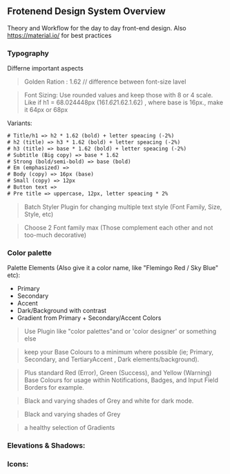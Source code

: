 ## Frotenend Design System Overview

Theory and Workflow for the day to day front-end design. Also https://material.io/ for best practices

### Typography
Differne important aspects
> Golden Ration : 1.62 // difference between font-size lavel

> Font Sizing: Use rounded values and keep those with 8 or 4 scale. Like if h1 = 68.024448px (16*1.62*1.62.1.62) , where base is 16px., make it 64px or 68px

Variants:
```txt
# Title/h1 => h2 * 1.62 (bold) + letter speacing (-2%)
# h2 (title) => h3 * 1.62 (bold) + letter speacing (-2%)
# h3 (title) => base * 1.62 (bold) + letter speacing (-2%)
# Subtitle (Big copy) => base * 1.62
# Strong (bold/semi-bold) => base (bold)
# Em (emphasized) =>
# Body (copy) => 16px (base)
# Small (copy) => 12px
# Button text =>
# Pre title => uppercase, 12px, letter speacing * 2%
```
> Batch Styler Plugin for changing multiple text style (Font Family, Size, Style, etc)

> Choose 2 Font family max (Those complement each other and not too-much decorative)

### Color palette
Palette Elements (Also give it a color name, like "Flemingo Red / Sky Blue" etc):
- Primary
- Secondary
- Accent
- Dark/Background with contrast
- Gradient from Primary + Secondary/Accent Colors

> Use Plugin like "color palettes"and or 'color designer' or something else

> keep your Base Colours to a minimum where possible (ie; Primary, Secondary, and TertiaryAccent , Dark elements/background).

> Plus standard Red (Error), Green (Success), and Yellow (Warning) Base Colours for usage within Notifications, Badges, and Input Field Borders for example.

> Black and varying shades of Grey and white for dark mode.

> Black and varying shades of Grey

> a healthy selection of Gradients

### Elevations & Shadows:


### Icons:


